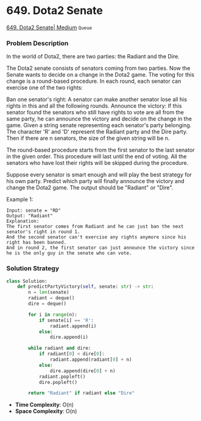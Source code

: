 # 649. Dota2 Senate

[649. Dota2 Senate| Medium](https://leetcode.com/problems/dota2-senate/?envType=study-plan-v2&envId=leetcode-75) `Queue` 

### Problem Description
In the world of Dota2, there are two parties: the Radiant and the Dire.

The Dota2 senate consists of senators coming from two parties. Now the Senate wants to decide on a change in the Dota2 game. The voting for this change is a round-based procedure. In each round, each senator can exercise one of the two rights:

Ban one senator's right: A senator can make another senator lose all his rights in this and all the following rounds.
Announce the victory: If this senator found the senators who still have rights to vote are all from the same party, he can announce the victory and decide on the change in the game.
Given a string senate representing each senator's party belonging. The character 'R' and 'D' represent the Radiant party and the Dire party. Then if there are n senators, the size of the given string will be n.

The round-based procedure starts from the first senator to the last senator in the given order. This procedure will last until the end of voting. All the senators who have lost their rights will be skipped during the procedure.

Suppose every senator is smart enough and will play the best strategy for his own party. Predict which party will finally announce the victory and change the Dota2 game. The output should be "Radiant" or "Dire".

Example 1:
```
Input: senate = "RD"
Output: "Radiant"
Explanation: 
The first senator comes from Radiant and he can just ban the next senator's right in round 1. 
And the second senator can't exercise any rights anymore since his right has been banned. 
And in round 2, the first senator can just announce the victory since he is the only guy in the senate who can vote.
```

### Solution Strategy
```Python
class Solution:
    def predictPartyVictory(self, senate: str) -> str:
        n = len(senate)
        radiant = deque()
        dire = deque()

        for i in range(n):
            if senate[i] == 'R':
                radiant.append(i)
            else:
                dire.append(i)

        while radiant and dire:
            if radiant[0] < dire[0]:
                radiant.append(radiant[0] + n)
            else:
                dire.append(dire[0] + n)
            radiant.popleft()
            dire.popleft()

        return "Radiant" if radiant else "Dire"
```
* **Time Complexity**: O(n)
* **Space Complexity**: O(n)